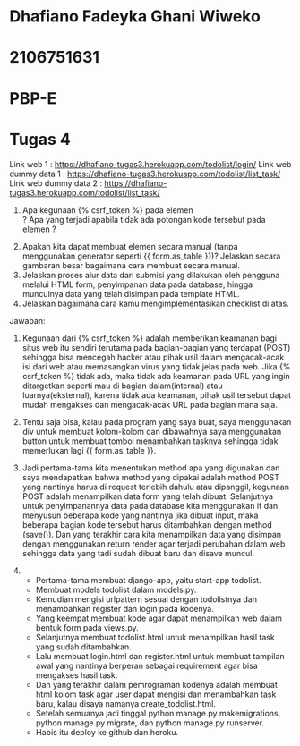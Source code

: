 # Dhafiano Fadeyka Ghani Wiweko
# 2106751631
# PBP-E
# Tugas 4

Link web 1 : https://dhafiano-tugas3.herokuapp.com/todolist/login/
Link web dummy data 1 : https://dhafiano-tugas3.herokuapp.com/todolist/list_task/
Link web dummy data 2 : https://dhafiano-tugas3.herokuapp.com/todolist/list_task/

1. Apa kegunaan {% csrf_token %} pada elemen <form>? Apa yang terjadi apabila tidak ada potongan kode tersebut pada elemen <form>?
2. Apakah kita dapat membuat elemen <form> secara manual (tanpa menggunakan generator seperti {{ form.as_table }})? Jelaskan secara gambaran besar bagaimana cara membuat <form> secara manual.
3. Jelaskan proses alur data dari submisi yang dilakukan oleh pengguna melalui HTML form, penyimpanan data pada database, hingga munculnya data yang telah disimpan pada template HTML.
4. Jelaskan bagaimana cara kamu mengimplementasikan checklist di atas.
  
Jawaban:
  
1. Kegunaan dari {% csrf_token %} adalah memberikan keamanan bagi situs web itu sendiri terutama pada bagian-bagian yang terdapat (POST) sehingga bisa mencegah hacker atau pihak usil dalam mengacak-acak isi dari web atau memasangkan virus yang tidak jelas pada web. Jika {% csrf_token %} tidak ada, maka tidak ada keamanan pada URL yang ingin ditargetkan seperti mau di bagian dalam(internal) atau luarnya(eksternal), karena tidak ada keamanan, pihak usil tersebut dapat mudah mengakses dan mengacak-acak URL pada bagian mana saja.
  
2. Tentu saja bisa, kalau pada program yang saya buat, saya menggunakan div untuk membuat kolom-kolom dan dibawahnya saya  menggunakan button untuk membuat tombol menambahkan tasknya sehingga tidak memerlukan lagi {{ form.as_table }}.
  
3. Jadi pertama-tama kita menentukan method apa yang digunakan dan saya mendapatkan bahwa method yang dipakai adalah method POST yang nantinya harus di request terlebih dahulu atau dipanggil, kegunaan POST adalah menampilkan data form yang telah dibuat. Selanjutnya untuk penyimpanannya data pada database kita menggunakan if dan menyusun beberapa kode yang nantinya jika dibuat input, maka beberapa bagian kode tersebut harus ditambahkan dengan method (save()). Dan yang terakhir cara kita menampilkan data yang disimpan dengan menggunakan return render agar terjadi perubahan dalam web sehingga data yang tadi sudah dibuat baru dan disave muncul.

4. - Pertama-tama membuat django-app, yaitu start-app todolist.
   - Membuat models todolist dalam models.py.
   - Kemudian mengisi urlpattern sesuai dengan todolistnya dan menambahkan register dan login pada kodenya.
   - Yang keempat membuat kode agar dapat menampilkan web dalam bentuk form pada views.py.
   - Selanjutnya membuat todolist.html untuk menampilkan hasil task yang sudah ditambahkan.
   - Lalu membuat login.html dan register.html untuk membuat tampilan awal yang nantinya berperan sebagai requirement agar bisa mengakses hasil task.
   - Dan yang terakhir dalam pemrograman kodenya adalah membuat html kolom task agar user dapat mengisi dan menambahkan task baru, kalau disaya namanya create_todolist.html.
   - Setelah semuanya jadi tinggal python manage.py makemigrations, python manage.py migrate, dan python manage.py runserver.
   - Habis itu deploy ke github dan heroku.
